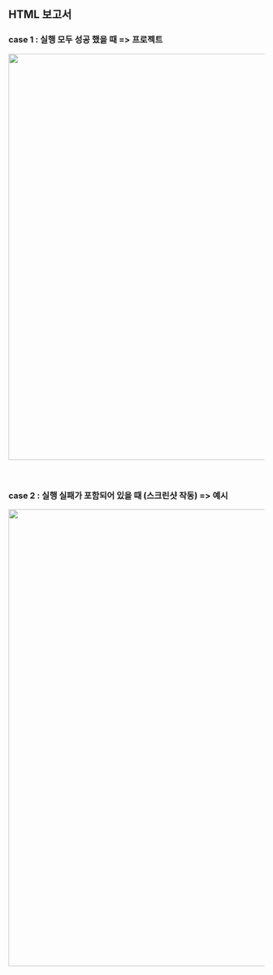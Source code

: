 ## HTML 보고서
### case 1 : 실행 모두 성공 했을 때 => 프로젝트
<img src='https://github.com/hyelight/web/assets/104756433/04ccfe7e-1798-4285-a47c-4b42a306ca68' width="900" height="800"/>
<br>
<br>
<br>

### case 2 : 실행 실패가 포함되어 있을 때 (스크린샷 작동) => 예시
<img src='https://github.com/hyelight/web/assets/104756433/423480f6-a4fe-4bc1-8577-f78e4252b336' width="900"/>
